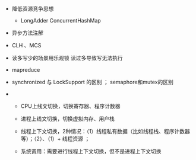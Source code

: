 

- 降低资源竞争思想
    - LongAdder ConcurrentHashMap
    
- 异步方法注解

- CLH 、MCS


- 读多写少的场景用乐观锁  读过多导致写无法执行


- mapreduce 

- synchronized 与 LockSupport 的区别 ； semaphore和mutex的区别

- 
    - CPU上线文切换，切换寄存器、程序计数器

    - 进程上线文切换，切换虚拟内存、用户栈

    - 线程上下文切换，2种情况：（1）线程私有数据（比如线程栈、程序计数器等）；（2）、（1）+ 线程资源 ；

    - 系统调用：需要进行线程上下文切换，但不是进程上下文切换